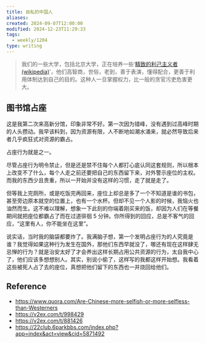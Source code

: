 ```yaml
---
title: 自私的中国人
aliases: 
created: 2024-09-07T12:00:00
modified: 2024-12-23T11:29:33
tags:
  - weekly/1204
type: writing
---
```


> 我们的一些大学，包括北京大学，正在培养一些‘[精致的利己主义者 (wikipedia)](https://zh.wikipedia.org/zh-hans/%E7%B2%BE%E8%87%B4%E5%88%A9%E5%B7%B1%E4%B8%BB%E4%B9%89)’，他们高智商，世俗，老到，善于表演，懂得配合，更善于利用体制达到自己的目的。这种人一旦掌握权力，比一般的贪官污吏危害更大。

## 图书馆占座

这是我第二次来高新分馆，印象非常不好。第一次因为错峰，没有遇到过高峰时期的人头攒动。我早该料到，因为资源有限，人不断地如潮水涌来，就必然导致后来者几乎疯狂式对资源的霸占。

占座行为就是之一。

尽管占座行为明令禁止，但是还是禁不住每个人都打心底认同这套规则，所以根本上改变不了什么，每个人走之前还要把自己的东西留下来，对外警示座位的主权。而我的东西少且贵重，所以一开始并没有这样的习惯，走了就是走了。

但等我上完厕所，或是吃饭完再回来，座位上却总是多了一个不知道是谁的书包，甚至旁边原本就空的位置上，也有一个水杯。但却不见一个人影的时候，我恼火也油然而生。这不难以理解，想象一下此刻的你端着刚买来的饭，却因为人们在等餐期间就把座位都霸占了而在过道徘徊 5 分钟。你所得到的回应，总是不客气的回应，“这里有人，你不能坐在这里”。

说实话，当时我的脑袋都要炸了。我满脑子想，第一个发明占座行为的人究竟是谁？我觉得如果这种行为发生在国外，那他们东西早就没了，哪还有现在这样肆无忌惮的行为？就是治安太好了才会养出这样长期占用公共资源的行为，太自我中心了，他们应该多想想别人。其实，别说小偷了，这样写的我都这样开始想。我看着这些被死人占了去的座位，真想把他们留下的东西也一并烧回给他们。

## Reference
- https://www.quora.com/Are-Chinese-more-selfish-or-more-selfless-than-Westerners
- https://v2ex.com/t/998429
- https://v2ex.com/t/881426
- https://22club.6parkbbs.com/index.php?app=index&act=view&cid=5871492
